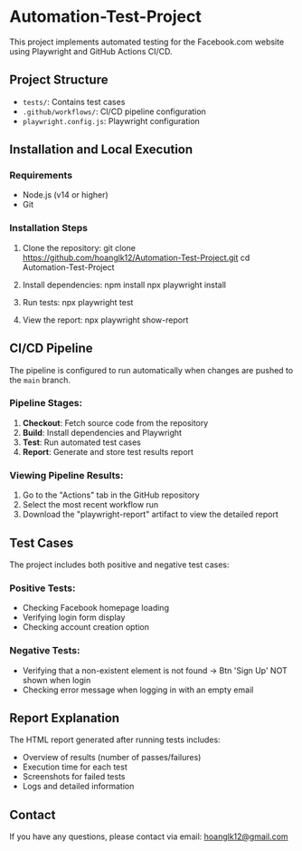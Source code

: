 # Automation-Test-Project

This project implements automated testing for the Facebook.com website using Playwright and GitHub Actions CI/CD.

## Project Structure

- `tests/`: Contains test cases
- `.github/workflows/`: CI/CD pipeline configuration
- `playwright.config.js`: Playwright configuration

## Installation and Local Execution

### Requirements
- Node.js (v14 or higher)
- Git

### Installation Steps
1. Clone the repository:
git clone https://github.com/hoanglk12/Automation-Test-Project.git
cd Automation-Test-Project


3. Install dependencies:
npm install
npx playwright install


4. Run tests:
npx playwright test


5. View the report:
npx playwright show-report


## CI/CD Pipeline

The pipeline is configured to run automatically when changes are pushed to the `main` branch.

### Pipeline Stages:

1. **Checkout**: Fetch source code from the repository
2. **Build**: Install dependencies and Playwright
3. **Test**: Run automated test cases
4. **Report**: Generate and store test results report

### Viewing Pipeline Results:

1. Go to the "Actions" tab in the GitHub repository
2. Select the most recent workflow run
3. Download the "playwright-report" artifact to view the detailed report

## Test Cases

The project includes both positive and negative test cases:

### Positive Tests:
- Checking Facebook homepage loading
- Verifying login form display
- Checking account creation option

### Negative Tests:
- Verifying that a non-existent element is not found -> Btn 'Sign Up' NOT shown when login
- Checking error message when logging in with an empty email


## Report Explanation

The HTML report generated after running tests includes:
- Overview of results (number of passes/failures)
- Execution time for each test
- Screenshots for failed tests
- Logs and detailed information

## Contact

If you have any questions, please contact via email: hoanglk12@gmail.com
